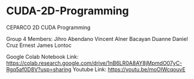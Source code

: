 # CUDA-2D-Programming
CEPARCO 2D CUDA Programming

Group 4 Members:
Jihro Abendano
Vincent Alner Bacayan
Duanne Daniel Cruz
Ernest James Lontoc

Google Colab Notebook Link: https://colab.research.google.com/drive/1nB6LR0A8AY8jMpmdO07yC-Rgq5af0D8V?usp=sharing
Youtube Link: https://youtu.be/moOlWcqouvE
